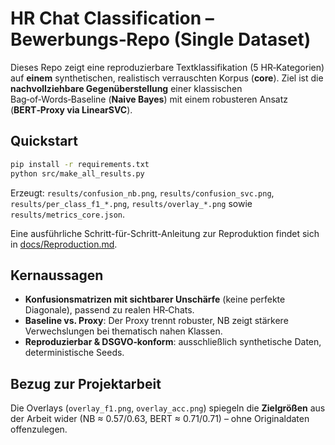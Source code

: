 
# HR Chat Classification – Bewerbungs‑Repo (Single Dataset)

Dieses Repo zeigt eine reproduzierbare Textklassifikation (5 HR‑Kategorien) auf **einem** synthetischen,
realistisch verrauschten Korpus (**core**). Ziel ist die **nachvollziehbare Gegenüberstellung** einer
klassischen Bag‑of‑Words‑Baseline (**Naive Bayes**) mit einem robusteren Ansatz (**BERT‑Proxy via LinearSVC**).

## Quickstart
```bash
pip install -r requirements.txt
python src/make_all_results.py
```
Erzeugt: `results/confusion_nb.png`, `results/confusion_svc.png`, `results/per_class_f1_*.png`,
`results/overlay_*.png` sowie `results/metrics_core.json`.

Eine ausführliche Schritt-für-Schritt-Anleitung zur Reproduktion findet sich in
[docs/Reproduction.md](docs/Reproduction.md).

## Kernaussagen
- **Konfusionsmatrizen mit sichtbarer Unschärfe** (keine perfekte Diagonale), passend zu realen HR‑Chats.
- **Baseline vs. Proxy**: Der Proxy trennt robuster, NB zeigt stärkere Verwechslungen bei thematisch nahen Klassen.
- **Reproduzierbar & DSGVO‑konform**: ausschließlich synthetische Daten, deterministische Seeds.

## Bezug zur Projektarbeit
Die Overlays (`overlay_f1.png`, `overlay_acc.png`) spiegeln die **Zielgrößen** aus der Arbeit wider (NB ≈ 0.57/0.63,
BERT ≈ 0.71/0.71) – ohne Originaldaten offenzulegen.
